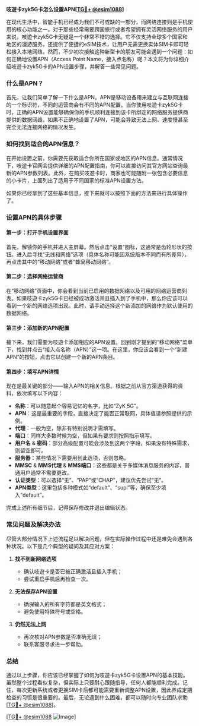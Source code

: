 **吱遊卡zyk5G卡怎么设置APN[[TG💪+ @esim1088](https://t.me/s/esim1088)]**

在现代生活中，智能手机已经成为我们不可或缺的一部分，而网络连接则是手机使用的核心功能之一。对于那些经常需要跨国旅行或者希望拥有灵活网络服务的用户来说，吱遊卡zyk5G卡无疑是一个非常不错的选择。它不仅支持全球多个国家和地区的漫游服务，还提供了便捷的eSIM技术，让用户无需更换实体SIM卡即可轻松接入本地网络。然而，不少初次接触这种新型卡的朋友可能会遇到一个问题：如何正确地设置APN（Access Point Name，接入点名称）呢？本文将为你详细介绍吱遊卡zyk5G卡的APN设置步骤，并解答一些常见问题。

### 什么是APN？

首先，让我们简单了解一下什么是APN。APN是移动设备用来建立与互联网连接的一个标识符，不同的运营商会有不同的APN配置。当你使用吱遊卡zyk5G卡时，正确的APN设置能够确保你的手机顺利连接到该卡所绑定的网络服务提供商提供的数据网络。如果不正确地设置了APN，可能会导致无法上网、速度慢甚至完全无法连接网络的情况发生。

### 如何找到适合的APN信息？

在开始设置之前，你需要先获取适合你所在国家或地区的APN信息。通常情况下，吱遊卡官网会提供详细的APN配置指南，你可以直接访问其官方网站查询最新的APN参数列表。此外，在购买吱遊卡时，商家也可能随附一张包含必要信息的小卡片，上面列出了适用于不同国家的标准APN设置方法。

如果你已经拿到了这些基本信息，接下来就可以按照下面的方法来进行具体操作了。

### 设置APN的具体步骤

#### 第一步：打开手机设置界面

首先，解锁你的手机并进入主屏幕。然后点击“设置”图标，这通常是齿轮形状的按钮。进入后寻找“无线和网络”选项（具体名称可能因系统版本不同而有所差异），再点击其中的“移动网络”或者“蜂窝移动网络”。

#### 第二步：选择网络运营商

在“移动网络”页面中，你会看到当前已启用的数据网络以及可用的网络运营商列表。如果吱遊卡zyk5G卡已经被成功激活并且插入到了手机中，那么你应该可以看到一个新的网络选项出现。此时，请手动选择这个新添加的网络作为默认使用的数据网络。

#### 第三步：添加新的APN配置

接下来，我们需要为吱遊卡添加相应的APN设置。回到刚才提到的“移动网络”菜单下，找到并点击“接入点名称（APN）”这一项。在这里，你应该会看到一个“新建APN”的按钮，点击它以创建一个新的APN条目。

#### 第四步：填写APN详情

现在是最关键的部分——输入APN的相关信息。根据之前从官方渠道获得的资料，依次填写以下内容：
- **名称**：可以随意起个容易记忆的名字，比如“ZyK 5G”。
- **APN**：这是最重要的字段，直接决定了能否正常联网，具体值请参照提供的示例。
- **代理**：一般为空，除非有特别说明才需填写。
- **端口**：同样大多数时候为空，但如果有要求则按照指示填写。
- **用户名** & **密码**：部分高级配置可能会涉及到这两个字段，如果没有特殊需求，则留空即可。
- **服务器**：某些情况下需要用到此选项，否则忽略。
- **MMSC** & **MMS代理** & **MMS端口**：这些都是关于多媒体消息服务的内容，普通用户通常不需要更改。
- **认证类型**：可以选择“无”、“PAP”或“CHAP”，建议优先尝试“无”。
- **APN类型**：这里包括多种模式如“default”、“supl”等，确保至少填入“default”。

完成上述所有细节后，记得保存修改并退出编辑状态。

### 常见问题及解决办法

尽管大部分情况下上述流程足以解决问题，但在实际操作过程中还是难免会遇到各种状况。以下是几个典型的疑问及其应对方案：

1. **找不到新网络选项**
   - 确认吱遊卡是否已被正确激活且插入手机；
   - 尝试重启手机后再检查一次。

2. **无法保存APN设置**
   - 确保输入的所有字符都是英文格式；
   - 避免使用特殊符号或空格。

3. **仍然无法上网**
   - 再次核对APN参数是否准确无误；
   - 联系客服寻求进一步帮助。

### 总结

通过以上步骤，你应该已经掌握了如何为吱遊卡zyk5G卡设置APN的基本技能。虽然整个过程看似复杂，但实际上只要耐心跟随指导，任何人都能顺利完成。记住，每次更新系统或者更换SIM卡后都可能需要重新调整APN设置，因此养成定期检查的习惯是很重要的。最后，无论遇到什么困难，都可以随时向专业团队求助[[TG💪+ @esim1088](https://t.me/s/esim1088)]。

[[TG💪+ @esim1088](https://t.me/s/esim1088) ![Image](https://i.postimg.cc/4NQfJmqS/Snipaste-2025-05-13-00-14-12.png)]